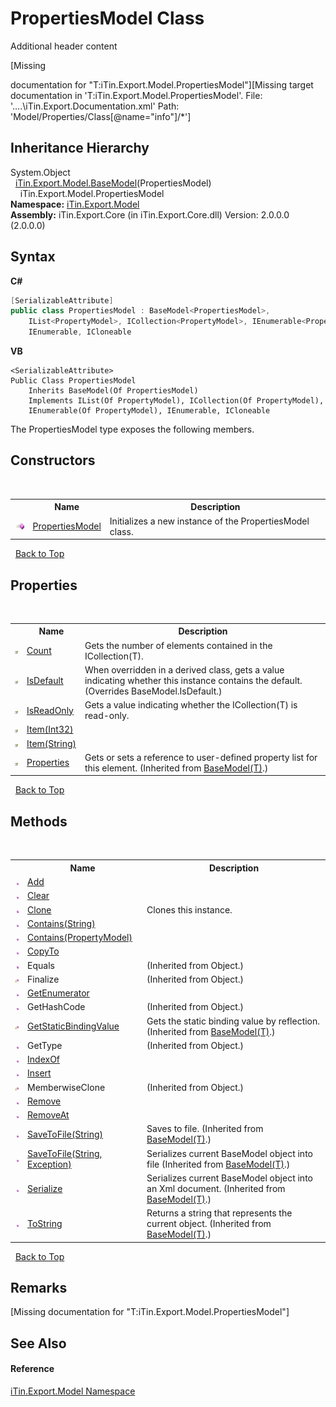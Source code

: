# PropertiesModel Class
Additional header content 

\[Missing <summary> documentation for "T:iTin.Export.Model.PropertiesModel"\]\[Missing <include> target documentation in 'T:iTin.Export.Model.PropertiesModel'.  File: '..\..\iTin.Export.Documentation.xml' Path: 'Model/Properties/Class[@name="info"]/*'\]


## Inheritance Hierarchy
System.Object<br />&nbsp;&nbsp;<a href="T_iTin_Export_Model_BaseModel_1">iTin.Export.Model.BaseModel</a>(PropertiesModel)<br />&nbsp;&nbsp;&nbsp;&nbsp;iTin.Export.Model.PropertiesModel<br />
**Namespace:**&nbsp;<a href="N_iTin_Export_Model">iTin.Export.Model</a><br />**Assembly:**&nbsp;iTin.Export.Core (in iTin.Export.Core.dll) Version: 2.0.0.0 (2.0.0.0)

## Syntax

**C#**<br />
``` C#
[SerializableAttribute]
public class PropertiesModel : BaseModel<PropertiesModel>, 
	IList<PropertyModel>, ICollection<PropertyModel>, IEnumerable<PropertyModel>, 
	IEnumerable, ICloneable
```

**VB**<br />
``` VB
<SerializableAttribute>
Public Class PropertiesModel
	Inherits BaseModel(Of PropertiesModel)
	Implements IList(Of PropertyModel), ICollection(Of PropertyModel), 
	IEnumerable(Of PropertyModel), IEnumerable, ICloneable
```

The PropertiesModel type exposes the following members.


## Constructors
&nbsp;<table><tr><th></th><th>Name</th><th>Description</th></tr><tr><td>![Public method](media/pubmethod.gif "Public method")</td><td><a href="M_iTin_Export_Model_PropertiesModel__ctor">PropertiesModel</a></td><td>
Initializes a new instance of the PropertiesModel class.</td></tr></table>&nbsp;
<a href="#propertiesmodel-class">Back to Top</a>

## Properties
&nbsp;<table><tr><th></th><th>Name</th><th>Description</th></tr><tr><td>![Public property](media/pubproperty.gif "Public property")</td><td><a href="P_iTin_Export_Model_PropertiesModel_Count">Count</a></td><td>
Gets the number of elements contained in the ICollection(T).</td></tr><tr><td>![Public property](media/pubproperty.gif "Public property")</td><td><a href="P_iTin_Export_Model_PropertiesModel_IsDefault">IsDefault</a></td><td>
When overridden in a derived class, gets a value indicating whether this instance contains the default.
 (Overrides BaseModel.IsDefault.)</td></tr><tr><td>![Public property](media/pubproperty.gif "Public property")</td><td><a href="P_iTin_Export_Model_PropertiesModel_IsReadOnly">IsReadOnly</a></td><td>
Gets a value indicating whether the ICollection(T) is read-only.</td></tr><tr><td>![Public property](media/pubproperty.gif "Public property")</td><td><a href="P_iTin_Export_Model_PropertiesModel_Item">Item(Int32)</a></td><td /></tr><tr><td>![Public property](media/pubproperty.gif "Public property")</td><td><a href="P_iTin_Export_Model_PropertiesModel_Item_1">Item(String)</a></td><td /></tr><tr><td>![Public property](media/pubproperty.gif "Public property")</td><td><a href="P_iTin_Export_Model_BaseModel_1_Properties">Properties</a></td><td>
Gets or sets a reference to user-defined property list for this element.
 (Inherited from <a href="T_iTin_Export_Model_BaseModel_1">BaseModel(T)</a>.)</td></tr></table>&nbsp;
<a href="#propertiesmodel-class">Back to Top</a>

## Methods
&nbsp;<table><tr><th></th><th>Name</th><th>Description</th></tr><tr><td>![Public method](media/pubmethod.gif "Public method")</td><td><a href="M_iTin_Export_Model_PropertiesModel_Add">Add</a></td><td /></tr><tr><td>![Public method](media/pubmethod.gif "Public method")</td><td><a href="M_iTin_Export_Model_PropertiesModel_Clear">Clear</a></td><td /></tr><tr><td>![Public method](media/pubmethod.gif "Public method")</td><td><a href="M_iTin_Export_Model_PropertiesModel_Clone">Clone</a></td><td>
Clones this instance.</td></tr><tr><td>![Public method](media/pubmethod.gif "Public method")</td><td><a href="M_iTin_Export_Model_PropertiesModel_Contains_1">Contains(String)</a></td><td /></tr><tr><td>![Public method](media/pubmethod.gif "Public method")</td><td><a href="M_iTin_Export_Model_PropertiesModel_Contains">Contains(PropertyModel)</a></td><td /></tr><tr><td>![Public method](media/pubmethod.gif "Public method")</td><td><a href="M_iTin_Export_Model_PropertiesModel_CopyTo">CopyTo</a></td><td /></tr><tr><td>![Public method](media/pubmethod.gif "Public method")</td><td>Equals</td><td> (Inherited from Object.)</td></tr><tr><td>![Protected method](media/protmethod.gif "Protected method")</td><td>Finalize</td><td> (Inherited from Object.)</td></tr><tr><td>![Public method](media/pubmethod.gif "Public method")</td><td><a href="M_iTin_Export_Model_PropertiesModel_GetEnumerator">GetEnumerator</a></td><td /></tr><tr><td>![Public method](media/pubmethod.gif "Public method")</td><td>GetHashCode</td><td> (Inherited from Object.)</td></tr><tr><td>![Protected method](media/protmethod.gif "Protected method")</td><td><a href="M_iTin_Export_Model_BaseModel_1_GetStaticBindingValue">GetStaticBindingValue</a></td><td>
Gets the static binding value by reflection.
 (Inherited from <a href="T_iTin_Export_Model_BaseModel_1">BaseModel(T)</a>.)</td></tr><tr><td>![Public method](media/pubmethod.gif "Public method")</td><td>GetType</td><td> (Inherited from Object.)</td></tr><tr><td>![Public method](media/pubmethod.gif "Public method")</td><td><a href="M_iTin_Export_Model_PropertiesModel_IndexOf">IndexOf</a></td><td /></tr><tr><td>![Public method](media/pubmethod.gif "Public method")</td><td><a href="M_iTin_Export_Model_PropertiesModel_Insert">Insert</a></td><td /></tr><tr><td>![Protected method](media/protmethod.gif "Protected method")</td><td>MemberwiseClone</td><td> (Inherited from Object.)</td></tr><tr><td>![Public method](media/pubmethod.gif "Public method")</td><td><a href="M_iTin_Export_Model_PropertiesModel_Remove">Remove</a></td><td /></tr><tr><td>![Public method](media/pubmethod.gif "Public method")</td><td><a href="M_iTin_Export_Model_PropertiesModel_RemoveAt">RemoveAt</a></td><td /></tr><tr><td>![Public method](media/pubmethod.gif "Public method")</td><td><a href="M_iTin_Export_Model_BaseModel_1_SaveToFile">SaveToFile(String)</a></td><td>
Saves to file.
 (Inherited from <a href="T_iTin_Export_Model_BaseModel_1">BaseModel(T)</a>.)</td></tr><tr><td>![Public method](media/pubmethod.gif "Public method")</td><td><a href="M_iTin_Export_Model_BaseModel_1_SaveToFile_1">SaveToFile(String, Exception)</a></td><td>
Serializes current BaseModel object into file
 (Inherited from <a href="T_iTin_Export_Model_BaseModel_1">BaseModel(T)</a>.)</td></tr><tr><td>![Public method](media/pubmethod.gif "Public method")</td><td><a href="M_iTin_Export_Model_BaseModel_1_Serialize">Serialize</a></td><td>
Serializes current BaseModel object into an Xml document.
 (Inherited from <a href="T_iTin_Export_Model_BaseModel_1">BaseModel(T)</a>.)</td></tr><tr><td>![Public method](media/pubmethod.gif "Public method")</td><td><a href="M_iTin_Export_Model_BaseModel_1_ToString">ToString</a></td><td>
Returns a string that represents the current object.
 (Inherited from <a href="T_iTin_Export_Model_BaseModel_1">BaseModel(T)</a>.)</td></tr></table>&nbsp;
<a href="#propertiesmodel-class">Back to Top</a>

## Remarks
\[Missing <remarks> documentation for "T:iTin.Export.Model.PropertiesModel"\]

## See Also


#### Reference
<a href="N_iTin_Export_Model">iTin.Export.Model Namespace</a><br />